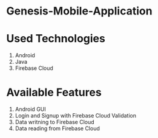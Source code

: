 # Genesis-Mobile-Application

# Used Technologies
  
  1. Android
  2. Java
  3. Firebase Cloud
  
# Available Features
  
  1. Android GUI
  2. Login and Signup with Firebase Cloud Validation
  3. Data writning to Firebase Cloud
  4. Data reading from Firebase Cloud
